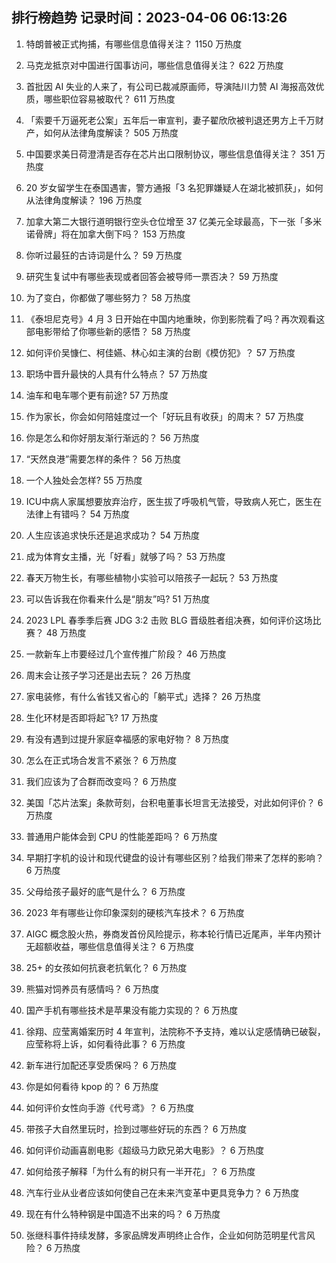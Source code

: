 
## 排行榜趋势 记录时间：2023-04-06 06:13:26
  
  1. 特朗普被正式拘捕，有哪些信息值得关注？ 1150 万热度
    
  2. 马克龙抵京对中国进行国事访问，哪些信息值得关注？ 622 万热度
    
  3. 首批因 AI 失业的人来了，有公司已裁减原画师，导演陆川力赞 AI 海报高效优质，哪些职位容易被取代？ 611 万热度
    
  4. 「索要千万逼死老公案」五年后一审宣判，妻子翟欣欣被判退还男方上千万财产，如何从法律角度解读？ 505 万热度
    
  5. 中国要求美日荷澄清是否存在芯片出口限制协议，哪些信息值得关注？ 351 万热度
    
  6. 20 岁女留学生在泰国遇害，警方通报「3 名犯罪嫌疑人在湖北被抓获」，如何从法律角度解读？ 196 万热度
    
  7. 加拿大第二大银行道明银行空头仓位增至 37 亿美元全球最高，下一张「多米诺骨牌」将在加拿大倒下吗？ 153 万热度
    
  8. 你听过最狂的古诗词是什么？ 59 万热度
    
  9. 研究生复试中有哪些表现或者回答会被导师一票否决？ 59 万热度
    
  10. 为了变白，你都做了哪些努力？ 58 万热度
    
  11. 《泰坦尼克号》4 月 3 日开始在中国内地重映，你到影院看了吗？再次观看这部电影带给了你哪些新的感悟？ 58 万热度
    
  12. 如何评价吴慷仁、柯佳嬿、林心如主演的台剧《模仿犯》？ 57 万热度
    
  13. 职场中晋升最快的人具有什么特点？ 57 万热度
    
  14. 油车和电车哪个更有前途? 57 万热度
    
  15. 作为家长，你会如何陪娃度过一个「好玩且有收获」的周末？ 57 万热度
    
  16. 你是怎么和你好朋友渐行渐远的？ 56 万热度
    
  17. “天然良港”需要怎样的条件？ 56 万热度
    
  18. 一个人独处会怎样? 55 万热度
    
  19. ICU中病人家属想要放弃治疗，医生拔了呼吸机气管，导致病人死亡，医生在法律上有错吗？ 54 万热度
    
  20. 人生应该追求快乐还是追求成功？ 54 万热度
    
  21. 成为体育女主播，光「好看」就够了吗？ 53 万热度
    
  22. 春天万物生长，有哪些植物小实验可以陪孩子一起玩？ 53 万热度
    
  23. 可以告诉我在你看来什么是“朋友”吗? 51 万热度
    
  24. 2023 LPL 春季季后赛 JDG 3:2 击败 BLG 晋级胜者组决赛，如何评价这场比赛？ 48 万热度
    
  25. 一款新车上市要经过几个宣传推广阶段？ 46 万热度
    
  26. 周末会让孩子学习还是出去玩？ 26 万热度
    
  27. 家电装修，有什么省钱又省心的「躺平式」选择？ 26 万热度
    
  28. 生化环材是否即将起飞? 17 万热度
    
  29. 有没有遇到过提升家庭幸福感的家电好物？ 8 万热度
    
  30. 怎么在正式场合发言不紧张？ 6 万热度
    
  31. 我们应该为了合群而改变吗？ 6 万热度
    
  32. 美国「芯片法案」条款苛刻，台积电董事长坦言无法接受，对此如何评价？ 6 万热度
    
  33. 普通用户能体会到 CPU 的性能差距吗？ 6 万热度
    
  34. 早期打字机的设计和现代键盘的设计有哪些区别？给我们带来了怎样的影响？ 6 万热度
    
  35. 父母给孩子最好的底气是什么？ 6 万热度
    
  36. 2023 年有哪些让你印象深刻的硬核汽车技术？ 6 万热度
    
  37. AIGC 概念股火热，券商发首份风险提示，称本轮行情已近尾声，半年内预计无超额收益，哪些信息值得关注？ 6 万热度
    
  38. 25+ 的女孩如何抗衰老抗氧化？ 6 万热度
    
  39. 熊猫对饲养员有感情吗？ 6 万热度
    
  40. 国产手机有哪些技术是苹果没有能力实现的？ 6 万热度
    
  41. 徐翔、应莹离婚案历时 4 年宣判，法院称不予支持，难以认定感情确已破裂，应莹称将上诉，如何看待此事？ 6 万热度
    
  42. 新车进行加配还享受质保吗？ 6 万热度
    
  43. 你是如何看待 kpop 的？ 6 万热度
    
  44. 如何评价女性向手游《代号鸢》？ 6 万热度
    
  45. 带孩子大自然里玩时，捡到过哪些好玩的东西？ 6 万热度
    
  46. 如何评价动画喜剧电影《超级马力欧兄弟大电影》？ 6 万热度
    
  47. 如何给孩子解释「为什么有的树只有一半开花」？ 6 万热度
    
  48. 汽车行业从业者应该如何使自己在未来汽变革中更具竞争力？ 6 万热度
    
  49. 现在有什么特种钢是中国造不出来的吗？ 6 万热度
    
  50. 张继科事件持续发酵，多家品牌发声明终止合作，企业如何防范明星代言风险？ 6 万热度
    